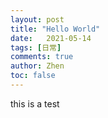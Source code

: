 ```yaml
---
layout: post
title: "Hello World"
date:   2021-05-14
tags: [日常]
comments: true
author: Zhen
toc: false
---
```

this is a test
<!--stackedit_data:
eyJoaXN0b3J5IjpbODA5NDg1NTMzXX0=
-->